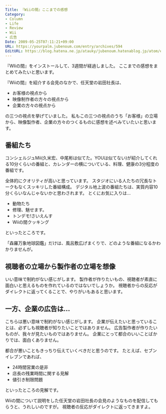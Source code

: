 ```yaml
---
Title: 『Wiiの間』ここまでの感想
Category:
- Column
- Life
- Review
- Wii
- 広告
Date: 2009-05-25T07:11:21+09:00
URL: https://yourpalm.jubenoum.com/entry/archives/594
EditURL: https://blog.hatena.ne.jp/atauky/jubenoum.hatenablog.jp/atom/entry/6653458415120885385
---
```


『WIiの間』をインストールして、3週間が経過しました。
ここまでの感想をまとめてみたいと思います。

『Wiiの間』を紹介する会見のなかで、任天堂の岩田社長は、
<ul>
	<li>お客様の視点から</li>
	<li>映像制作者の方々の視点から</li>
	<li>企業の方々の視点から</li>
</ul>

の三つの視点を挙げていました。
私もこの三つの視点のうち「お客様」の立場から、映像製作者、企業の方々のつくるものに感想を述べみていたいと思います。

<!--more-->

<h2>番組たち</h2>
コンシェルジュMii(久米宏、中尾彬は似てた。YOUは似てない)が紹介してくれる10分くらいの番組と、カレンダーの横についている、料理、健康の3分程度の番組です。

全体的にクオリティが高いと思っています。
スタジオにいる人たちの冗長なトークもなくスッキリした番組構成。
デジタル地上波の番組たちは、実質内容10分くらいなんじゃないかと思わされます。
とくにお気に入りは...
<ul>
	<li>動物たち</li>
	<li>修理、魅せます。</li>
	<li>トンデモ!さいえんす</li>
	<li>Wiiの間クッキング</li>
</ul>
といったところです。

「森羅万象地球図鑑」だけは、風呂敷広げまくりで、どのような番組になるかわかりませんが。

<h2>視聴者の立場から製作者の立場を想像</h2>

いい意味で制約がない感じがします。
製作者が作りたいもの、視聴者が素直に面白いと思えるものを作れているのではないでしょうか。
視聴者からの反応がダイレクトに返ってくることで、やりがいもあると思います。

<h2>一方、企業の広告は...</h2>

こちらは悪い意味で制約がない感じがします。
企業が伝えたいと思っていることは、必ずしも視聴者が知りたいことではありません。
広告製作者が作りたいものが、我々が見たいものではありません。
企業にとって都合のいいことばかりでは、面白くありません。

都合が悪いこともきっちり伝えていくべきだと思うのです。
たとえば、セブンイレブンであれば、
<ul>
	<li>24時間営業の是非</li>
	<li>店長の残業時間に関する見解</li>
	<li>値引き制限問題</li>
</ul>
といったところの見解です。

Wiiの間について説明をした任天堂の岩田社長の会見のようなものを配信してもらうと、うれしいのですが。
視聴者の反応がダイレクトに返ってきますよ。

